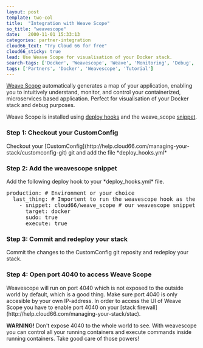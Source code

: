 ```yaml
---
layout: post
template: two-col
title:  "Integration with Weave Scope"
so_title: "weavescope"
date:   2000-11-01 15:33:13
categories: partner-integration
cloud66_text: "Try Cloud 66 for free"
cloud66_sticky: true
lead: Use Weave Scope for visualisation of your Docker stack.
search-tags: ['Docker', 'Weavescope', 'Weave', 'Monitoring', 'Debug', 'Debugging']
tags: ['Partners', 'Docker', 'Weavescope', 'Tutorial']
---
```


[Weave Scope](https://www.weave.works/products/weave-scope/) automatically generates a map of your application, enabling you to intuitively understand, monitor, and control your containerized, microservices based application. Perfect for visualisation of your Docker stack and debug purposes.

Weave Scope is installed using [deploy hooks](http://help.cloud66.com/deployment/deploy-hooks) and the weave_scope [snippet](https://github.com/cloud66/snippets/cloud66/weave_scope).

<h3>Step 1: Checkout your CustomConfig</h3>
Checkout your [CustomConfig](http://help.cloud66.com/managing-your-stack/customconfig-git) git and add the file *deploy_hooks.yml* 
<h3>Step 2: Add the weavescope snippet</h3>
Add the following deploy hook to your *deploy_hooks.yml* file.

<pre class="prettyprint">
production: # Environment or your choice
  last_thing: # Importent to run the weavescope hook as the last thing during server deployment
    - snippet: cloud66/weave_scope # our weavescope snippet
      target: docker
      sudo: true 
      execute: true
</pre>

<h3>Step 3: Commit and redeploy your stack</h3>
Commit the changes to the CustomConfig git reposity and redeploy your stack.

<h3>Step 4: Open port 4040 to access Weave Scope</h3>
Weavescope will run on port 4040 which is not exposed to the outside world by default, which is a good thing. Make sure port 4040 is only accesible by your own IP-address. In order to access the UI of Weave Scope you have to enable port 4040 on your [stack firewall](http://help.cloud66.com/managing-your-stack/stac).

**WARNING!** 
Don't expose 4040 to the whole world to see. With weavescope you can control all your running containers and execute commands inside running containers. Take good care of those powers!




